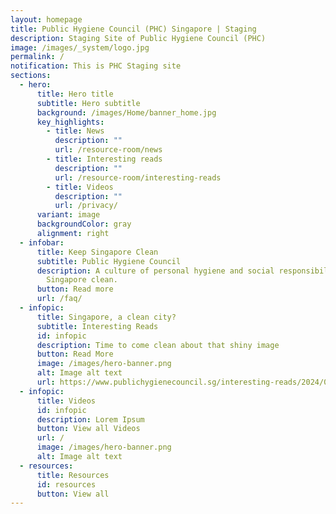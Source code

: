 ```yaml
---
layout: homepage
title: Public Hygiene Council (PHC) Singapore | Staging
description: Staging Site of Public Hygiene Council (PHC)
image: /images/_system/logo.jpg
permalink: /
notification: This is PHC Staging site
sections:
  - hero:
      title: Hero title
      subtitle: Hero subtitle
      background: /images/Home/banner_home.jpg
      key_highlights:
        - title: News
          description: ""
          url: /resource-room/news
        - title: Interesting reads
          description: ""
          url: /resource-room/interesting-reads
        - title: Videos
          description: ""
          url: /privacy/
      variant: image
      backgroundColor: gray
      alignment: right
  - infobar:
      title: Keep Singapore Clean
      subtitle: Public Hygiene Council
      description: A culture of personal hygiene and social responsibility to keep
        Singapore clean.
      button: Read more
      url: /faq/
  - infopic:
      title: Singapore, a clean city?
      subtitle: Interesting Reads
      id: infopic
      description: Time to come clean about that shiny image
      button: Read More
      image: /images/hero-banner.png
      alt: Image alt text
      url: https://www.publichygienecouncil.sg/interesting-reads/2024/02/07/singapore-a-clean-city-time-to-come-clean-about-that-shiny-image
  - infopic:
      title: Videos
      id: infopic
      description: Lorem Ipsum
      button: View all Videos
      url: /
      image: /images/hero-banner.png
      alt: Image alt text
  - resources:
      title: Resources
      id: resources
      button: View all
---
```

